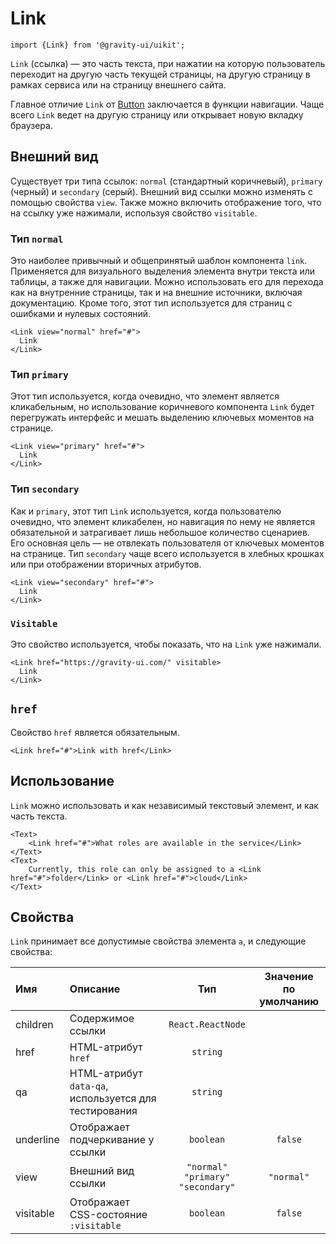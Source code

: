 <!--GITHUB_BLOCK-->

# Link

<!--/GITHUB_BLOCK-->

```tsx
import {Link} from '@gravity-ui/uikit';
```

`Link` (ссылка) — это часть текста, при нажатии на которую пользователь переходит на другую часть текущей страницы, на другую страницу в рамках сервиса или на страницу внешнего сайта.

Главное отличие `Link` от [Button](../Button) заключается в функции навигации. Чаще всего `Link` ведет на другую страницу или открывает новую вкладку браузера.

## Внешний вид

Существует три типа ссылок: `normal` (стандартный коричневый), `primary` (черный) и `secondary` (серый). Внешний вид ссылки можно изменять с помощью свойства `view`. Также можно включить отображение того, что на ссылку уже нажимали, используя свойство `visitable`.

### Тип `normal`

Это наиболее привычный и общепринятый шаблон компонента `link`. Применяется для визуального выделения элемента внутри текста или таблицы, а также для навигации. Можно использовать его для перехода как на внутренние страницы, так и на внешние источники, включая документацию. Кроме того, этот тип используется для страниц с ошибками и нулевых состояний.

<!--LANDING_BLOCK
<ExampleBlock
    code={`
<Link view="normal" href="#">Link</Link>
`}>
    <UIKit.Link view="normal" href="#">Link</UIKit.Link>
</ExampleBlock>
LANDING_BLOCK-->

<!--GITHUB_BLOCK-->

```tsx
<Link view="normal" href="#">
  Link
</Link>
```

<!--/GITHUB_BLOCK-->

### Тип `primary`

Этот тип используется, когда очевидно, что элемент является кликабельным, но использование коричневого компонента `Link` будет перегружать интерфейс и мешать выделению ключевых моментов на странице.

<!--LANDING_BLOCK
<ExampleBlock
    code={`
<Link view="primary" href="#">Link</Link>
`}>
    <UIKit.Link view="primary" href="#">Link</UIKit.Link>
</ExampleBlock>
LANDING_BLOCK-->

<!--GITHUB_BLOCK-->

```tsx
<Link view="primary" href="#">
  Link
</Link>
```

<!--/GITHUB_BLOCK-->

### Тип `secondary`

Как и `primary`, этот тип `Link` используется, когда пользователю очевидно, что элемент кликабелен, но навигация по нему не является обязательной и затрагивает лишь небольшое количество сценариев. Его основная цель — не отвлекать пользователя от ключевых моментов на странице. Тип `secondary` чаще всего используется в хлебных крошках или при отображении вторичных атрибутов.

<!--LANDING_BLOCK
<ExampleBlock
    code={`
<Link view="secondary" href="#">Link</Link>
`}>
    <UIKit.Link view="secondary" href="#">Link</UIKit.Link>
</ExampleBlock>
LANDING_BLOCK-->

<!--GITHUB_BLOCK-->

```tsx
<Link view="secondary" href="#">
  Link
</Link>
```

<!--/GITHUB_BLOCK-->

### `Visitable`

Это свойство используется, чтобы показать, что на `Link` уже нажимали.

<!--LANDING_BLOCK
<ExampleBlock
    code={`
<Link href="https://gravity-ui.com/" visitable>Link</Link>
`}>
    <UIKit.Link href="https://gravity-ui.com/" visitable>Link</UIKit.Link>
</ExampleBlock>
LANDING_BLOCK-->

<!--GITHUB_BLOCK-->

```tsx
<Link href="https://gravity-ui.com/" visitable>
  Link
</Link>
```

<!--/GITHUB_BLOCK-->

## `href`

Свойство `href` является обязательным.

<!--LANDING_BLOCK
<ExampleBlock
    code={`
<Link href="#">Link with href</Link>
`}>
    <UIKit.Link href="#">Link with href</UIKit.Link>
</ExampleBlock>
LANDING_BLOCK-->

<!--GITHUB_BLOCK-->

```tsx
<Link href="#">Link with href</Link>
```

<!--/GITHUB_BLOCK-->

## Использование

`Link` можно использовать и как независимый текстовый элемент, и как часть текста.

<!--LANDING_BLOCK
<ExampleBlock
    code={`
<Text>
    <Link href="#">what roles are active in the service</Link>
</Text>
<Text>
    Currently, this role can only be assigned to a <Link href="#">folder</Link> or <Link href="#">cloud</Link>
</Text>
`}>
    <UIKit.Text>
        <UIKit.Link href="#">what roles are active in the service</UIKit.Link>
    </UIKit.Text>
    <UIKit.Text>
        Currently, this role can only be assigned to a <UIKit.Link href="#">folder</UIKit.Link> or <UIKit.Link href="#">cloud</UIKit.Link>
    </UIKit.Text>
</ExampleBlock>
LANDING_BLOCK-->

<!--GITHUB_BLOCK-->

```tsx
<Text>
    <Link href="#">What roles are available in the service</Link>
</Text>
<Text>
    Currently, this role can only be assigned to a <Link href="#">folder</Link> or <Link href="#">cloud</Link>
</Text>
```

<!--/GITHUB_BLOCK-->

## Свойства

`Link` принимает все допустимые свойства элемента `a`, и следующие свойства:

| Имя       | Описание                                              |                 Тип                  | Значение по умолчанию |
| :-------- | :---------------------------------------------------- | :----------------------------------: | :-------------------: |
| children  | Содержимое ссылки                                     |          `React.ReactNode`           |                       |
| href      | HTML-атрибут `href`                                   |               `string`               |                       |
| qa        | HTML-атрибут `data-qa`, используется для тестирования |               `string`               |                       |
| underline | Отображает подчеркивание у ссылки                     |              `boolean`               |        `false`        |
| view      | Внешний вид ссылки                                    | `"normal"` `"primary"` `"secondary"` |      `"normal"`       |
| visitable | Отображает CSS-состояние `:visitable`                 |              `boolean`               |        `false`        |
